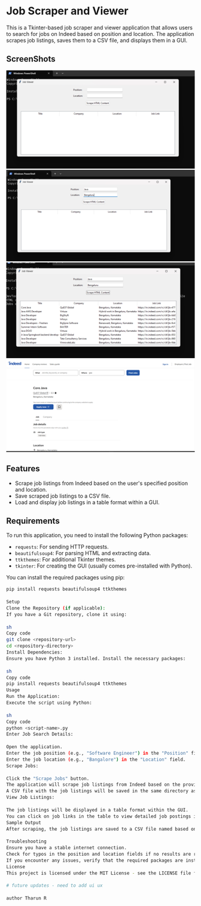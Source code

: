 # Job Scraper and Viewer

This is a Tkinter-based job scraper and viewer application that allows users to search for jobs on Indeed based on position and location. The application scrapes job listings, saves them to a CSV file, and displays them in a GUI.
## ScreenShots

![Image 1](Screenshots/1.png)
![Image 2](Screenshots/2.png)
![Image 3](Screenshots/3.png)
![Image 4](Screenshots/4.png)


## Features

- Scrape job listings from Indeed based on the user's specified position and location.
- Save scraped job listings to a CSV file.
- Load and display job listings in a table format within a GUI.

## Requirements

To run this application, you need to install the following Python packages:

- `requests`: For sending HTTP requests.
- `beautifulsoup4`: For parsing HTML and extracting data.
- `ttkthemes`: For additional Tkinter themes.
- `tkinter`: For creating the GUI (usually comes pre-installed with Python).

You can install the required packages using pip:

```sh
pip install requests beautifulsoup4 ttkthemes

Setup
Clone the Repository (if applicable):
If you have a Git repository, clone it using:

sh
Copy code
git clone <repository-url>
cd <repository-directory>
Install Dependencies:
Ensure you have Python 3 installed. Install the necessary packages:

sh
Copy code
pip install requests beautifulsoup4 ttkthemes
Usage
Run the Application:
Execute the script using Python:

sh
Copy code
python <script-name>.py
Enter Job Search Details:

Open the application.
Enter the job position (e.g., "Software Engineer") in the "Position" field.
Enter the job location (e.g., "Bangalore") in the "Location" field.
Scrape Jobs:

Click the "Scrape Jobs" button.
The application will scrape job listings from Indeed based on the provided position and location.
A CSV file with the job listings will be saved in the same directory as the script.
View Job Listings:

The job listings will be displayed in a table format within the GUI.
You can click on job links in the table to view detailed job postings in your web browser.
Sample Output
After scraping, the job listings are saved to a CSV file named based on the position (e.g., Software_Engineer_jobs.csv). The GUI will display a table with columns for Title, Company, Location, and Job Link.

Troubleshooting
Ensure you have a stable internet connection.
Check for typos in the position and location fields if no results are returned.
If you encounter any issues, verify that the required packages are installed and up-to-date.
License
This project is licensed under the MIT License - see the LICENSE file for details.

# future updates - need to add ui ux

author Tharun R
